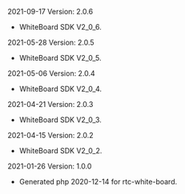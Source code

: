 2021-09-17 Version: 2.0.6
- WhiteBoard SDK V2_0_6.

2021-05-28 Version: 2.0.5
- WhiteBoard SDK V2_0_5.

2021-05-06 Version: 2.0.4
- WhiteBoard SDK V2_0_4.

2021-04-21 Version: 2.0.3
- WhiteBoard SDK V2_0_3.

2021-04-15 Version: 2.0.2
- WhiteBoard SDK V2_0_2.

2021-01-26 Version: 1.0.0
- Generated php 2020-12-14 for rtc-white-board.

